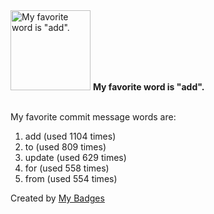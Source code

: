 <img src="https://my-badges.github.io/my-badges/favorite-word.png" alt="My favorite word is &quot;add&quot;." title="My favorite word is &quot;add&quot;." width="128">
<strong>My favorite word is &quot;add&quot;.</strong>
<br><br>

My favorite commit message words are:

1. add (used 1104 times)
2. to (used 809 times)
3. update (used 629 times)
4. for (used 558 times)
5. from (used 554 times)


Created by <a href="https://github.com/my-badges/my-badges">My Badges</a>
